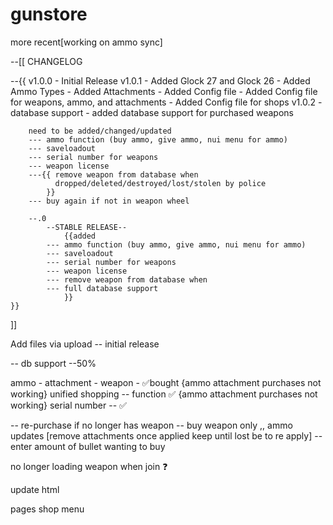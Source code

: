 # gunstore
more recent[working on ammo sync]


--[[    CHANGELOG

   --{{ 
        v1.0.0
            - Initial Release
        v1.0.1
            - Added Glock 27 and Glock 26
            - Added Ammo Types
            - Added Attachments
            - Added Config file
            - Added Config file for weapons, ammo, and attachments
            - Added Config file for shops
        v1.0.2
            - database support
            - added database support for purchased weapons


        need to be added/changed/updated
        --- ammo function (buy ammo, give ammo, nui menu for ammo)
        --- saveloadout
        --- serial number for weapons
        --- weapon license
        ---{{ remove weapon from database when 
              dropped/deleted/destroyed/lost/stolen by police
            }}
        --- buy again if not in weapon wheel      
        
        --.0
            --STABLE RELEASE--
                {{added
            --- ammo function (buy ammo, give ammo, nui menu for ammo)
            --- saveloadout
            --- serial number for weapons
            --- weapon license
            --- remove weapon from database when 
            --- full database support
                }}
    }}
]]    

Add files via upload
-- initial release

-- db support  --50%

ammo - attachment - weapon - ✅bought {ammo attachment purchases not working}
unified shopping -- function ✅ {ammo attachment purchases not working}
serial number -- ✅

-- re-purchase if no longer has weapon
-- buy weapon only ,, ammo updates [remove attachments once applied keep until lost be to re apply]
-- enter amount of bullet  wanting to buy


no longer loading weapon when join ❓

update html 

pages shop menu
